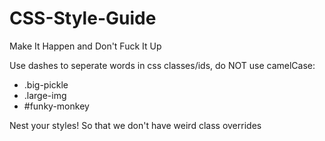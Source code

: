 # CSS-Style-Guide
Make It Happen and Don't Fuck It Up

Use dashes to seperate words in css classes/ids, do NOT use camelCase:
- .big-pickle
- .large-img
- #funky-monkey

Nest your styles! So that we don't have weird class overrides